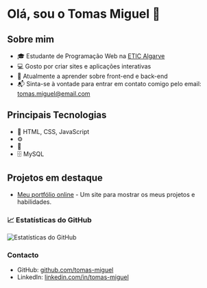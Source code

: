 
# Olá, sou o Tomas Miguel 👋

## Sobre mim
- 🎓 Estudante de Programação Web na [ETIC Algarve](https://www.eticalg.com/)
- 💻 Gosto por criar sites e aplicações interativas
- 🌱 Atualmente a aprender sobre front-end e back-end
- 📬 Sinta-se à vontade para entrar em contato comigo pelo email: [tomas.miguel@email.com](mailto:tomas.miguel@email.com)

## Principais Tecnologias
- 🔧 HTML, CSS, JavaScript
- ⚙️ 
- 📱 
- 🗄️ MySQL

## Projetos em destaque
- [Meu portfólio online](https://tomas4030.github.io/Tm-Portfolio/) - Um site para mostrar os meus projetos e habilidades.

### 📈 Estatísticas do GitHub

![Estatísticas do GitHub](https://github-readme-stats.vercel.app/api?username=Tomas4030&show_icons=true&count_private=true&hide_title=true&theme=radical)

### Contacto
- GitHub: [github.com/tomas-miguel](https://github.com/tomas-miguel)
- LinkedIn: [linkedin.com/in/tomas-miguel](https://www.linkedin.com/in/tomas-miguel)

